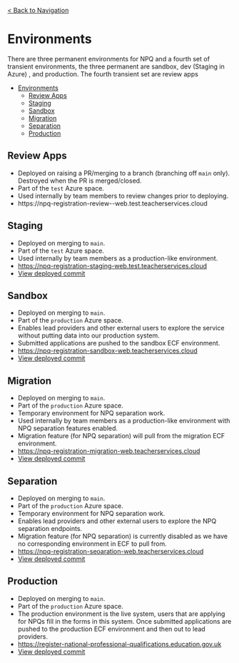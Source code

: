 [< Back to Navigation](../README.md)

# Environments

There are three permanent environments for NPQ and a fourth set of transient environments, the three permanent are sandbox, dev (Staging in Azure) , and production. The fourth transient set are review apps

- [Environments](#environments)
  - [Review Apps](#review-apps)
  - [Staging](#staging)
  - [Sandbox](#sandbox)
  - [Migration](#migration)
  - [Separation](#separation)
  - [Production](#production)

## Review Apps

- Deployed on raising a PR/merging to a branch (branching off `main` only). Destroyed when the PR is merged/closed.
- Part of the `test` Azure space.
- Used internally by team members to review changes prior to deploying.
- https://npq-registration-review-<PR-NUMBER>-web.test.teacherservices.cloud

## Staging

- Deployed on merging to `main`.
- Part of the `test` Azure space.
- Used internally by team members as a production-like environment.
- https://npq-registration-staging-web.test.teacherservices.cloud
- [View deployed commit](https://npq-registration-staging-web.test.teacherservices.cloud/healthcheck.json)

## Sandbox

- Deployed on merging to `main`.
- Part of the `production` Azure space.
- Enables lead providers and other external users to explore the service without putting data into our production system.
- Submitted applications are pushed to the sandbox ECF environment.
- https://npq-registration-sandbox-web.teacherservices.cloud
- [View deployed commit](https://npq-registration-sandbox-web.teacherservices.cloud/healthcheck.json)

## Migration

- Deployed on merging to `main`.
- Part of the `production` Azure space.
- Temporary environment for NPQ separation work.
- Used internally by team members as a production-like environment with NPQ separation features enabled.
- Migration feature (for NPQ separation) will pull from the migration ECF environment.
- https://npq-registration-migration-web.teacherservices.cloud
- [View deployed commit](https://npq-registration-migration-web.teacherservices.cloud/healthcheck.json)

## Separation

- Deployed on merging to `main`.
- Part of the `production` Azure space.
- Temporary environment for NPQ separation work.
- Enables lead providers and other external users to explore the NPQ separation endpoints.
- Migration feature (for NPQ separation) is currently disabled as we have no corresponding environment in ECF to pull from.
- https://npq-registration-seoaration-web.teacherservices.cloud
- [View deployed commit](https://npq-registration-seoaration-web.teacherservices.cloud/healthcheck.json)

## Production

- Deployed on merging to `main`.
- Part of the `production` Azure space.
- The production environment is the live system, users that are applying for NPQs fill in the forms in this system. Once submitted applications are pushed to the production ECF environment and then out to lead providers.
- https://register-national-professional-qualifications.education.gov.uk
- [View deployed commit](https://register-national-professional-qualifications.education.gov.uk/healthcheck.json)



